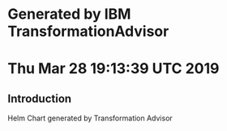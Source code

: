 # Generated by IBM TransformationAdvisor
# Thu Mar 28 19:13:39 UTC 2019
## Introduction

Helm Chart generated by Transformation Advisor
